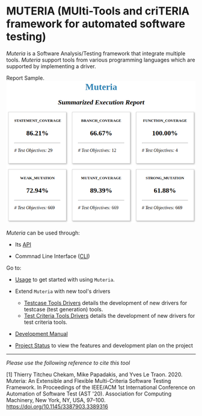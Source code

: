 # MUTERIA (MUlti-Tools and criTERIA framework for automated software testing)

*Muteria* is a Software Analysis/Testing framework that integrate multiple tools. 
*Muteria* support tools from various programming languages which are supported by implementing a driver.

  Report Sample. ![sample](../imgs/report_summary.png?raw=true "Title")

*Muteria* can be used through:

- Its [API](https://muteria.github.io/muteria)

- Commnad Line Interface ([CLI](../user_doc/usage.md))

Go to:

* [Usage](../user_doc/usage.md) to get started with using `Muteria`.

* Extend `Muteria` with new tool's drivers
	- [Testcase Tools Drivers](../user_doc/testcase_tool_driver.md) details the development of new drivers for testcase (test generation) tools.
	- [Test Criteria Tools Drivers](../user_doc/criterion_tool_driver.md) details the development of new drivers for test criteria tools.

* [Development Manual](../developer_doc/developer_manual.md)

* [Project Status](../developer_doc/project_status.md) to view the features and development plan on the project


---
_Please use the following reference to cite this tool_ 

[1] Thierry Titcheu Chekam, Mike Papadakis, and Yves Le Traon. 2020. Muteria: An Extensible and Flexible Multi-Criteria Software Testing Framework. In Proceedings of the IEEE/ACM 1st International Conference on Automation of Software Test (AST '20). Association for Computing Machinery, New York, NY, USA, 97–100. https://doi.org/10.1145/3387903.3389316

